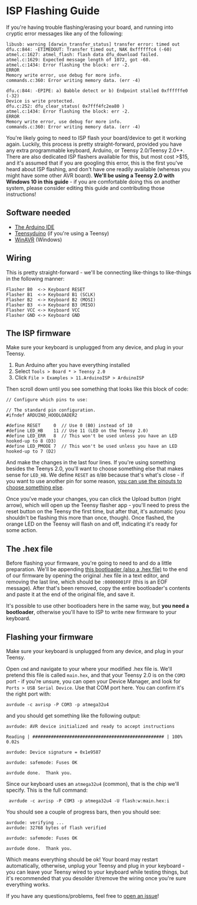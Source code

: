 # ISP Flashing Guide

If you're having trouble flashing/erasing your board, and running into cryptic error messages like any of the following:

    libusb: warning [darwin_transfer_status] transfer error: timed out
    dfu.c:844: -ETIMEDOUT: Transfer timed out, NAK 0xffffffc4 (-60)
    atmel.c:1627: atmel_flash: flash data dfu_download failed.
    atmel.c:1629: Expected message length of 1072, got -60.
    atmel.c:1434: Error flashing the block: err -2.
    ERROR
    Memory write error, use debug for more info.
    commands.c:360: Error writing memory data. (err -4)

    dfu.c:844: -EPIPE: a) Babble detect or b) Endpoint stalled 0xffffffe0 (-32)
    Device is write protected.
    dfu.c:252: dfu_clear_status( 0x7fff4fc2ea80 )
    atmel.c:1434: Error flashing the block: err -2.
    ERROR
    Memory write error, use debug for more info.
    commands.c:360: Error writing memory data. (err -4)    
    
You're likely going to need to ISP flash your board/device to get it working again. Luckily, this process is pretty straight-forward, provided you have any extra programmable keyboard, Arduino, or Teensy 2.0/Teensy 2.0++. There are also dedicated ISP flashers available for this, but most cost >$15, and it's assumed that if you are googling this error, this is the first you've heard about ISP flashing, and don't have one readily available (whereas you might have some other AVR board). __We'll be using a Teensy 2.0 with Windows 10 in this guide__ - if you are comfortable doing this on another system, please consider editing this guide and contributing those instructions!

## Software needed

* [The Arduino IDE](https://www.arduino.cc/en/Main/Software)
* [Teensyduino](https://www.pjrc.com/teensy/td_download.html) (if you're using a Teensy)
* [WinAVR](http://www.ladyada.net/learn/avr/setup-win.html) (Windows)

## Wiring

This is pretty straight-forward - we'll be connecting like-things to like-things in the following manner:

    Flasher B0  <-> Keyboard RESET
    Flasher B1  <-> Keyboard B1 (SCLK)
    Flasher B2  <-> Keyboard B2 (MOSI)
    Flasher B3  <-> Keyboard B3 (MISO)
    Flasher VCC <-> Keyboard VCC
    Flasher GND <-> Keyboard GND
    
## The ISP firmware

Make sure your keyboard is unplugged from any device, and plug in your Teensy.

1. Run Arduino after you have everything installed
2. Select `Tools > Board * > Teensy 2.0`
3. Click `File > Examples > 11.ArduinoISP > ArduinoISP`

Then scroll down until you see something that looks like this block of code:

    // Configure which pins to use:

    // The standard pin configuration.
    #ifndef ARDUINO_HOODLOADER2 

    #define RESET     0  // Use 0 (B0) instead of 10
    #define LED_HB    11 // Use 11 (LED on the Teensy 2.0)
    #define LED_ERR   8  // This won't be used unless you have an LED hooked-up to 8 (D3)
    #define LED_PMODE 7  // This won't be used unless you have an LED hooked-up to 7 (D2)
    
And make the changes in the last four lines. If you're using something besides the Teenys 2.0, you'll want to choose something else that makes sense for `LED_HB`. We define `RESET` as `0`/`B0` because that's what's close - if you want to use another pin for some reason, [you can use the pinouts to choose something else](https://www.pjrc.com/teensy/pinout.html). 

Once you've made your changes, you can click the Upload button (right arrow), which will open up the Teensy flasher app - you'll need to press the reset button on the Teensy the first time, but after that, it's automatic (you shouldn't be flashing this more than once, though). Once flashed, the orange LED on the Teensy will flash on and off, indicating it's ready for some action. 

## The .hex file

Before flashing your firmware, you're going to need to and do a little preparation. We'll be appending [this bootloader (also a .hex file)](https://github.com/qmk/qmk_firmware/blob/master/util/bootloader_atmega32u4_1_0_0.hex) to the end of our firmware by opening the original .hex file in a text editor, and removing the last line, which should be `:00000001FF` (this is an EOF message). After that's been removed, copy the entire bootloader's contents and paste it at the end of the original file, and save it. 

It's possible to use other bootloaders here in the same way, but __you need a bootloader__, otherwise you'll have to ISP to write new firmware to your keyboard.

## Flashing your firmware

Make sure your keyboard is unplugged from any device, and plug in your Teensy.

Open `cmd` and navigate to your where your modified .hex file is. We'll pretend this file is called `main.hex`, and that your Teensy 2.0 is on the `COM3` port - if you're unsure, you can open your Device Manager, and look for `Ports > USB Serial Device`. Use that COM port here. You can confirm it's the right port with:

    avrdude -c avrisp -P COM3 -p atmega32u4
    
and you should get something like the following output:

    avrdude: AVR device initialized and ready to accept instructions

    Reading | ################################################## | 100% 0.02s

    avrdude: Device signature = 0x1e9587

    avrdude: safemode: Fuses OK

    avrdude done.  Thank you.

Since our keyboard uses an `atmega32u4` (common), that is the chip we'll specify. This is the full command:

     avrdude -c avrisp -P COM3 -p atmega32u4 -U flash:w:main.hex:i
     
You should see a couple of progress bars, then you should see:

    avrdude: verifying ...
    avrdude: 32768 bytes of flash verified

    avrdude: safemode: Fuses OK

    avrdude done.  Thank you.
    
Which means everything should be ok! Your board may restart automatically, otherwise, unplug your Teensy and plug in your keyboard - you can leave your Teensy wired to your keyboard while testing things, but it's recommended that you desolder it/remove the wiring once you're sure everything works.

If you have any questions/problems, feel free to [open an issue](https://github.com/qmk/qmk_firmware/issues/new)!
